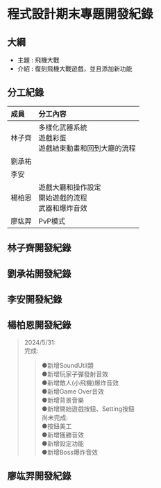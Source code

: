# 程式設計期末專題開發紀錄

## 大綱
- 主題 : 飛機大戰
- 介紹 : 復刻飛機大戰遊戲，並且添加新功能

## 分工紀錄
|成員|分工內容|
|:--|:--|
|林子齊|多樣化武器系統<br>遊戲彩蛋<br>遊戲結束動畫和回到大廳的流程|
|劉承祐||
|李安||
|楊柏恩|遊戲大廳和操作設定<br>開始遊戲的流程<br>武器和爆炸音效|
|廖竑羿|PvP模式|

## 林子齊開發紀錄

## 劉承祐開發紀錄

## 李安開發紀錄

## 楊柏恩開發紀錄
> 2024/5/31:<br>
> 完成:<br>
  >> ●新增SoundUtil類<br>
  >> ●新增玩家子彈發射音效<br>
  >> ●新增敵人(小飛機)爆炸音效<br>
  >> ●新增Game Over音效<br>
  >> ●新增背景音樂<br>
  >> ●新增開始遊戲按鈕、Setting按鈕<br>
> 尚未完成:<br>
  >> ●按鈕美工<br>
  >> ●新增獲勝音效<br>
  >> ●新增設定功能<br>
  >> ●新增Boss爆炸音效<br>
## 廖竑羿開發紀錄
